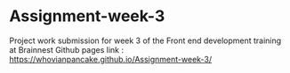 # Assignment-week-3
Project work submission for week 3 of the Front end development training at Brainnest
Github pages link : https://whovianpancake.github.io/Assignment-week-3/
